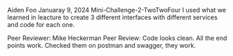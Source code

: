 Aiden Foo
Januaray 9, 2024
Mini-Challenge-2-TwoTwoFour
I used what we learned in leacture to create 3 different interfaces with different services and code for each one.

Peer Reviewer: Mike Heckerman
Peer Review: Code looks clean. All the end points work. Checked them on postman and swagger, they work.
